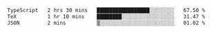 <!--START_SECTION:waka-->

```txt
TypeScript   2 hrs 30 mins   █████████████████░░░░░░░░   67.50 %
TeX          1 hr 10 mins    ████████░░░░░░░░░░░░░░░░░   31.47 %
JSON         2 mins          ▒░░░░░░░░░░░░░░░░░░░░░░░░   01.02 %
```

<!--END_SECTION:waka-->
